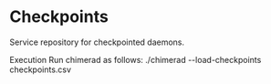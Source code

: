 # Checkpoints
Service repository for checkpointed daemons.

Execution
Run chimerad as follows:
./chimerad --load-checkpoints checkpoints.csv
